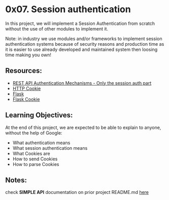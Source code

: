 # 0x07. Session authentication

In this project, we will implement a Session Authentication from scratch without the use of other modules to implement it.

Note: in industry we use modules and/or frameworks to implement session authentication systems because of security reasons and production time as it is easier to use already developed and maintained system then loosing time making you own!

## Resources:

- <a href="https://www.youtube.com/watch?v=501dpx2IjGY" target="_blank">REST API Authentication Mechanisms - Only the session auth part</a>
- <a href="https://developer.mozilla.org/en-US/docs/Web/HTTP/Headers/Cookie" target="_blank">HTTP Cookie</a>
- <a href="https://palletsprojects.com/p/flask/" target="_blank">Flask</a>
- <a href="https://flask.palletsprojects.com/en/1.1.x/quickstart/#cookies" target="_blank">Flask Cookie</a>

## Learning Objectives:

At the end of this project, we are expected to be able to explain to anyone, without the help of Google:

- What authentication means
- What session authentication means
- What Cookies are
- How to send Cookies
- How to parse Cookies

## Notes:

check **SIMPLE API** documentation on prior project README.md <a href="https://github.com/YassineChayrrou/holbertonschool-web_back_end/tree/main/0x06-Basic_authentication#readme" target="_blank">here</a>
